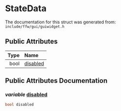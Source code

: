 StateData
===================================


The documentation for this struct was generated from: `include/ffw/gui/guiwidget.h`



## Public Attributes

| Type | Name |
| -------: | :------- |
|  bool | [disabled](#95d95215) |


## Public Attributes Documentation

### _variable_ <a id="95d95215" href="#95d95215">disabled</a>

```cpp
bool disabled
```





